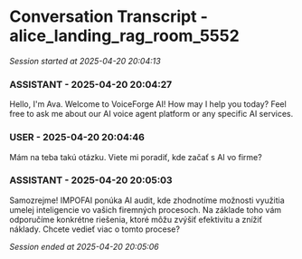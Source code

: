 # Conversation Transcript - alice_landing_rag_room_5552

*Session started at 2025-04-20 20:04:13*

### ASSISTANT - 2025-04-20 20:04:27

Hello, I'm Ava. Welcome to VoiceForge AI! How may I help you today? Feel free to ask me about our AI voice agent platform or any specific AI services.

### USER - 2025-04-20 20:04:46

Mám na teba takú otázku. Viete mi poradiť, kde začať s AI vo firme?

### ASSISTANT - 2025-04-20 20:05:03

Samozrejme! IMPOFAI ponúka AI audit, kde zhodnotíme možnosti využitia umelej inteligencie vo vašich firemných procesoch. Na základe toho vám odporučíme konkrétne riešenia, ktoré môžu zvýšiť efektivitu a znížiť náklady. Chcete vedieť viac o tomto procese?

*Session ended at 2025-04-20 20:05:06*
